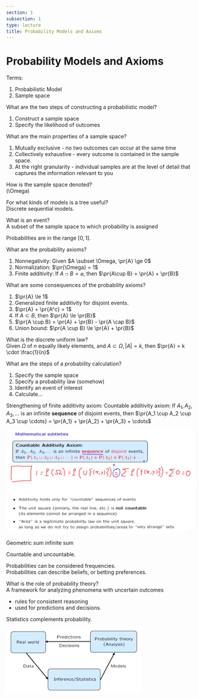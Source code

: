 ```yaml
---
section: 1
subsection: 1
type: lecture
title: Probability Models and Axioms
---
```


# Probability Models and Axioms
<!-- not deleted on drive -->
$\newcommand{\pr}[1]{\mathbf{P}\!\left(#1\right)}$

Terms:  
1. Probabilistic Model
2. Sample space

What are the two steps of constructing a probabilistic model?
1. Construct a sample space
2. Specify the likelihood of outcomes

What are the main properties of a sample space?
1. Mutually exclusive - no two outcomes can occur at the same time
2. Collectively exhaustive - every outcome is contained in the sample space.
3. At the right granularity - individual samples are at the level of detail that captures the information relevant to you

How is the sample space denoted?  
\(\Omega\)

For what kinds of models is a tree useful?  
Discrete sequential models.

What is an event?  
A subset of the sample space to which probability is assigned

Probabilities are in the range $[0, 1]$.

What are the probability axioms?
1. Nonnegativity: Given $A \subset \Omega, \pr{A} \ge 0$
2. Normalization: $\pr{\Omega} = 1$
3. Finite additivity: If $A \cap B = \varnothing$, then $\pr{A\cup B} = \pr{A} + \pr{B}$

What are some consequences of the probability axioms?
1. $\pr{A} \le 1$
2. Generalized finite additivity for disjoint events.
3. $\pr{A} + \pr{A^c} = 1$
4. If $A \subset B$, then $\pr{A} \le \pr{B}$
5. $\pr{A \cup B} = \pr{A} + \pr{B} - \pr{A \cap B}$
6. Union bound: $\pr{A \cup B} \le \pr{A} + \pr{B}$

What is the discrete uniform law?  
Given $\Omega$ of $n$ equally likely elements, and $A \subset \Omega, |A| = k$, then $\pr{A} = k \cdot \frac{1}{n}$

What are the steps of a probability calculation?
1. Specify the sample space
2. Specify a probability law (somehow)
3. Identify an event of interest
4. Calculate...

Strengthening of finite additivity axiom:
Countable additivity axiom:
If $A_1, A_2, A_3, \ldots$ is an infinite **sequence** of disjoint events, then $\pr{A_1 \cup A_2 \cup A_3 \cup \cdots} = \pr{A_1} + \pr{A_2} + \pr{A_3} + \cdots$

![](unit1lec1-probability-models/1d81db0ae5a72c5fdc2e7e07ec8a156e.png)

Geometric sum
infinite sum

Countable and uncountable.

Probabilities can be considered frequencies.  
Probabilities can describe beliefs, or betting preferences.

What is the role of probability theory?  
A framework for analyzing phenomena with uncertain outcomes
* rules for consistent reasoning
* used for predictions and decisions.

Statistics complements probability.

![relationship between probability theory and statistics](unit1lec1-probability-models/3a398f9f2f46087527ee73fc99827ee3.png)
